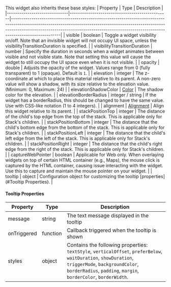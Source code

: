 This widget also inherits these base styles:
| Property | Type | Description |
|------------------------------|------------------------------------------------|------------------------------------------------------------------------------------------------------------------------------------------------------------------------------------------------------------------------------------------------------------------|
| visible | boolean | Toggle a widget visibility on/off. Note that an invisible widget will not occupy UI space, unless the visibilityTransitionDuration is specified. |
| visibilityTransitionDuration | number | Specify the duration in seconds when a widget animates between visible and not visible state. Note that setting this value will cause the widget to still occupy the UI space even when it is not visible. |
| opacity | double | Adjusts the opacity of the widget. Values range from 0 (fully transparent) to 1 (opaque). Default is `1`. |
| elevation | integer | The z-coordinate at which to place this material relative to its parent. A non-zero value will show a shadow, with its size relative to the elevation value. (Minimum: 0, Maximum: 24) |
| elevationShadowColor | [Color](/widgets/types#Color) | The shadow color for the elevation. |
| elevationBorderRadius | integer / string | If the widget has a borderRadius, this should be changed to have the same value. Use with CSS-like notation (1 to 4 integers). |
| alignment | [Alignment](/widgets/types#Alignment) | Align this widget relative to its parent. |
| stackPositionTop | integer | The distance of the child's top edge from the top of the stack. This is applicable only for Stack's children. |
| stackPositionBottom | integer | The distance that the child's bottom edge from the bottom of the stack. This is applicable only for Stack's children. |
| stackPositionLeft | integer | The distance that the child's left edge from the left of the stack. This is applicable only for Stack's children. |
| stackPositionRight | integer | The distance that the child's right edge from the right of the stack. This is applicable only for Stack's children. |
| captureWebPointer | boolean | Applicable for Web only. When overlaying widgets on top of certain HTML container (e.g., Maps), the mouse click is captured by the HTML container, causing issue interacting with the widget. Use this to capture and maintain the mouse pointer on your widget. |
| tooltip | object | Configuration object for customizing the tooltip [properties](#Tooltip Properties). |

#### Tooltip Properties
| Property | Type | Description |
|----------|------|-------------|
| message | string | The text message displayed in the tooltip |
| onTriggered | function | Callback triggered when the tooltip is shown |
| styles | object | Contains the following properties: `textStyle`, `verticalOffset`, `preferBelow`, `waitDuration`, `showDuration`, `triggerMode`, `backgroundColor`, `borderRadius`, `padding`, `margin`, `borderColor`, `borderWidth`. |


